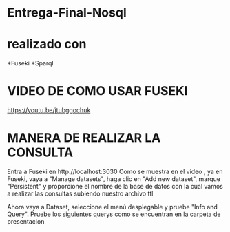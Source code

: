 # Entrega-Final-Nosql

# realizado con 
*Fuseki
*Sparql

# VIDEO DE COMO USAR FUSEKI
https://youtu.be/jtubggochuk

# MANERA DE REALIZAR LA CONSULTA 
Entra a Fuseki en http://localhost:3030 Como se muestra en el video 
, ya en Fuseki, vaya a "Manage datasets", haga clic en "Add new dataset", marque "Persistent" 
y proporcione el nombre de la base de datos con la cual vamos a realizar las consultas subiendo nuestro archivo ttl

Ahora vaya a Dataset, seleccione el menú desplegable y pruebe "Info and Query". 
Pruebe los siguientes querys como se encuentran en la carpeta de presentacion 
